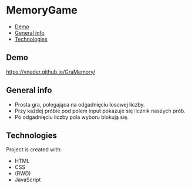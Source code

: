 # MemoryGame
* [Demp](#Demo)
* [General info](#general-info)
* [Technologies](#technologies)

## Demo
https://vneder.github.io/GraMemory/

## General info
* Prosta gra, polegająca na odgadnięciu losowej liczby.
* Przy każdej próbie pod polem input pokazuje się licznik naszych prób.
* Po odgadnięciu liczby pola wyboru blokują się.
	
## Technologies
Project is created with:
* HTML
* CSS
* (RWD)
* JavaScript

